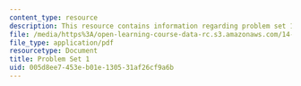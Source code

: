 ```yaml
---
content_type: resource
description: This resource contains information regarding problem set 1.
file: /media/https%3A/open-learning-course-data-rc.s3.amazonaws.com/14-12-economic-applications-of-game-theory-fall-2012/005d8ee7453eb01e130531af26cf9a6b_MIT14_12F12_pset1.pdf
file_type: application/pdf
resourcetype: Document
title: Problem Set 1
uid: 005d8ee7-453e-b01e-1305-31af26cf9a6b
---
```


